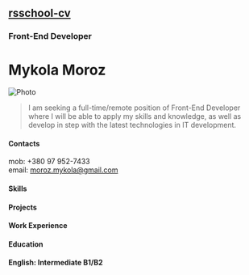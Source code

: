 ## [rsschool-cv](https://MME83.github.io/rsschool-cv/cv)
### Front-End Developer
# Mykola Moroz
![Photo](https://drive.google.com/uc?export=view&id=1evl1d5jSGxPgwlddS-bFTKw6tEszeKx7)
> I am seeking a full-time/remote position of Front-End Developer where I will be able to apply my skills and knowledge, as well as develop in step with the latest technologies in IT development.
#### Contacts
mob: +380 97 952-7433 \
email: moroz.mykola@gmail.com
#### Skills
#### Projects
#### Work Experience
#### Education
#### English: Intermediate B1/B2